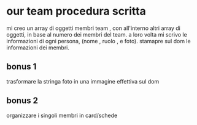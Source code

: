 # our team procedura scritta

mi creo un array di oggetti membri team , con all'interno  altri array di oggetti, in base al numero dei membri del team.
a loro volta mi scrivo le  informazioni di ogni persona, (nome , ruolo , e foto).
stamapre sul dom le informazioni dei membri.

## bonus 1

trasformare la stringa foto in una immagine effettiva sul dom

## bonus 2

organizzare i singoli membri in card/schede